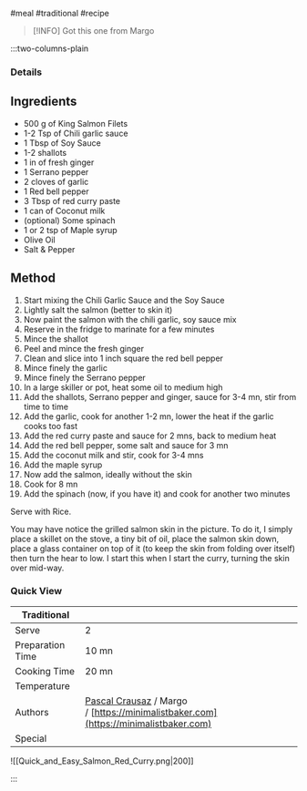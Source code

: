 #meal #traditional #recipe

> [!INFO]
> Got this one from Margo

:::two-columns-plain

### Details
## Ingredients

- 500 g of King Salmon Filets
- 1-2 Tsp of Chili garlic sauce
- 1 Tbsp of Soy Sauce
- 1-2 shallots
- 1 in of fresh ginger
- 1 Serrano pepper
- 2 cloves of garlic
- 1 Red bell pepper
- 3 Tbsp of red curry paste
- 1 can of Coconut milk
- (optional) Some spinach 
- 1 or 2 tsp of Maple syrup
- Olive Oil
- Salt & Pepper


## Method

1. Start mixing the Chili Garlic Sauce and the Soy Sauce
2. Lightly salt the salmon (better to skin it)
3. Now paint the salmon with the chili garlic, soy sauce mix
4. Reserve in the fridge to marinate for a few minutes
5. Mince the shallot
6. Peel and mince the fresh ginger
7. Clean and slice into 1 inch square the red bell pepper
8. Mince finely the garlic
9. Mince finely the Serrano pepper
10. In a large skiller or pot, heat some oil to medium high
11. Add the shallots, Serrano pepper and ginger, sauce for 3-4 mn, stir from time to time
12. Add the garlic, cook for another 1-2 mn, lower the heat if the garlic cooks too fast
13. Add the red curry paste and sauce for 2 mns, back to medium heat
14. Add the red bell pepper, some salt and sauce for 3 mn
15. Add the coconut milk and stir, cook for 3-4 mns
16. Add the maple syrup
17. Now add the salmon, ideally without the skin
18. Cook for 8 mn
19. Add the spinach (now, if you have it) and cook for another two minutes

  

Serve with Rice.

You may have notice the grilled salmon skin in the picture. To do it, I simply place a skillet on the stove, a tiny bit of oil, place the salmon skin down, place a glass container on top of it (to keep the skin from folding over itself) then turn the hear to low. I start this when I start the curry, turning the skin over mid-way.




### Quick View
| Traditional      |                                                |
| ---------------- | ---------------------------------------------- |
| Serve            | 2                                              |
| Preparation Time | 10 mn                                          |
| Cooking Time     | 20 mn                                          |
| Temperature      |                                                |
| Authors          | [Pascal Crausaz](mailto:pascal@askpascal.com) / Margo / [https://minimalistbaker.com](https://minimalistbaker.com) |
| Special          |                                                |

![[Quick_and_Easy_Salmon_Red_Curry.png|200]]

:::


